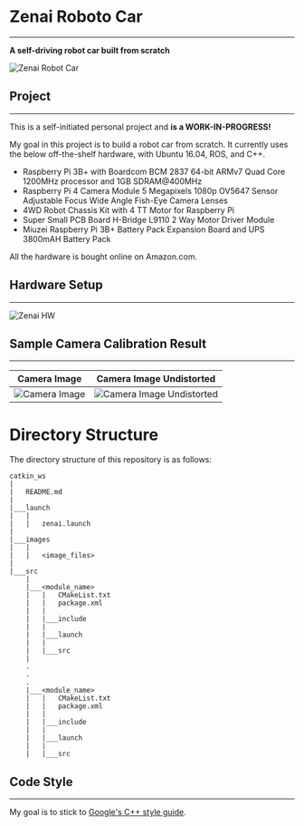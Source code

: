 # **Zenai Roboto Car**
---
**A self-driving robot car built from scratch**

[//]: # (Image References)
[image0]: ./images/zenai.png "Zenai Robot Car"
[image1]: ./images/zenai_making.png "Zenai HW"
[image2]: ./images/track.jpg "Camera Image"
[image3]: ./images/track_undist.jpg "Camera Image Undistorted"

![][image0]
## Project
---
This is a self-initiated personal project and **is a WORK-IN-PROGRESS!**

My goal in this project is to build a robot car from scratch. It currently uses the below off-the-shelf hardware, with Ubuntu 16.04, ROS, and C++.

- Raspberry Pi 3B+ with Boardcom BCM 2837 64-bit ARMv7 Quad Core 1200MHz processor and 1GB SDRAM@400MHz
- Raspberry Pi 4 Camera Module 5 Megapixels 1080p OV5647 Sensor Adjustable Focus Wide Angle Fish-Eye Camera Lenses
- 4WD Robot Chassis Kit with 4 TT Motor for Raspberry Pi
- Super Small PCB Board H-Bridge L9110 2 Way Motor Driver Module
- Miuzei Raspberry Pi 3B+ Battery Pack Expansion Board and UPS 3800mAH Battery Pack

All the hardware is bought online on Amazon.com.

## Hardware Setup
---
![][image1]


## Sample Camera Calibration Result
---

Camera Image | Camera Image Undistorted
:---------:|:----------:
![][image2]|![][image3]

# Directory Structure
The directory structure of this repository is as follows:

```
catkin_ws
|
|   README.md
|
|___launch
|   |   
|   |   zenai.launch
|   
|___images
|   |   
|   |   <image_files>
|   
|___src
    |
	|___<module_name>
    |   |   CMakeList.txt
    |   |   package.xml
    |   |
    |   |___include
    |   |   
    |   |___launch
    |   |
    |   |___src
    |
	.
	.
	.
	|___<module_name>
    |   |   CMakeList.txt
    |   |   package.xml
    |   |
    |   |___include
    |   |   
    |   |___launch
    |   |
    |   |___src
```

## Code Style
---
My goal is to stick to [Google's C++ style guide](https://google.github.io/styleguide/cppguide.html).
